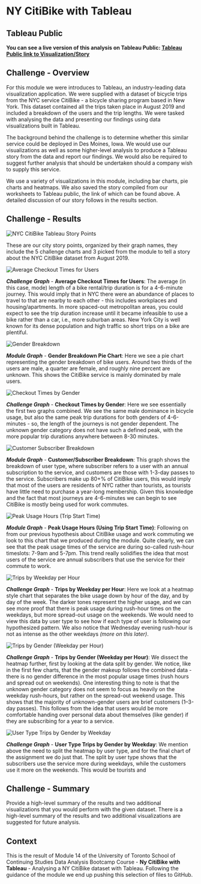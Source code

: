 # NY CitiBike with Tableau

## Tableau Public

**You can see a live version of this analysis on Tableau Public: [Tableau Public link to Visualization/Story](https://public.tableau.com/profile/shaun.coulter#!/vizhome/Module14-NYCCitibike_16216171699220/NYCCitiBikeStory)**

## Challenge - Overview

For this module we were introduces to Tableau, an industry-leading data visualization application. We were supplied with a dataset of bicycle trips from the NYC service CitiBike - a bicycle sharing program based in New York. This dataset contained all the trips taken place in August 2019 and included a breakdown of the users and the trip lengths. We were tasked with analysing the data and presenting our findings using data visualizations built in Tableau.

The background behind the challenge is to determine whether this similar service could be deployed in Des Moines, Iowa. We would use our visualizations as well as some higher-level analysis to produce a Tableau story from the data and report our findings. We would also be required to suggest further analysis that should be undertaken should a company wish to supply this service.

We use a variety of visualizations in this module, including bar charts, pie charts and heatmaps. We also saved the story compiled from our worksheets to Tableau public, the link of which can be found above. A detailed discussion of our story follows in the results section.

## Challenge - Results

![NYC CitiBike Tableau Story Points](images/d0_story_points.png)

These are our city story points, organized by their graph names, they include the 5 challenge charts and 3 picked from the module to tell a story about the NYC CitiBike dataset from August 2019.

![Average Checkout Times for Users](images/1_checkout_times.png)

***Challenge Graph*** - **Average Checkout Times for Users**: The average (in this case, mode) length of a bike rental/trip duration is for a 4-6-minute journey. This would imply that in NYC there were an abundance of places to travel to that are nearby to each other - this includes workplaces and housing/apartments. In more spaced-out metropolitan areas, you could expect to see the trip duration increase until it became infeasible to use a bike rather than a car, i.e., more suburban areas. New York City is well known for its dense population and high traffic so short trips on a bike are plentiful.

![Gender Breakdown](images/2_gender_breakdown.png)

***Module Graph*** - **Gender Breakdown Pie Chart**: Here we see a pie chart representing the gender breakdown of bike users. Around two thirds of the users are male, a quarter are female, and roughly nine percent are unknown. This shows the CitiBike service is mainly dominated by male users.

![Checkout Times by Gender](images/3_gender_checkout.png)

***Challenge Graph*** - **Checkout Times by Gender**: Here we see essentially the first two graphs combined. We see the same male dominance in bicycle usage, but also the same peak trip durations for both genders of 4-6-minutes - so, the length of the journeys is not gender dependent. The unknown gender category does not have such a defined peak, with the more popular trip durations anywhere between 8-30 minutes.

![Customer Subscriber Breakdown](images/4_customer_breakdown.png)

***Module Graph*** - **Customer/Subscriber Breakdown**: This graph shows the breakdown of user type, where subscriber refers to a user with an annual subscription to the service, and customers are those with 1-3-day passes to the service. Subscribers make up 80+% of CitiBike users, this would imply that most of the users are residents of NYC rather than tourists, as tourists have little need to purchase a year-long membership. Given this knowledge and the fact that most journeys are 4-6-minutes we can begin to see CitiBike is mostly being used for work commutes.

![Peak Usage Hours (Trip Start Time)](images/5_peak_hours.png)

***Module Graph*** - **Peak Usage Hours (Using Trip Start Time)**: Following on from our previous hypothesis about CitiBike usage and work commuting we look to this chart that we produced during the module. Quite clearly, we can see that the peak usage times of the service are during so-called rush-hour timeslots: 7-9am and 5-7pm. This trend really solidifies the idea that most users of the service are annual subscribers that use the service for their commute to work.

![Trips by Weekday per Hour](images/6_trips_weekday_hour.png)

***Challenge Graph*** - **Trips by Weekday per Hour**: Here we look at a heatmap style chart that separates the bike usage down by hour of the day, and by day of the week. The darker tones represent the higher usage, and we can see more proof that there is peak usage during rush-hour times on the weekdays, but more spread-out usage on the weekends. We would need to view this data by user type to see how if each type of user is following our hypothesized pattern. We also notice that Wednesday evening rush-hour is not as intense as the other weekdays *(more on this later)*.

![Trips by Gender (Weekday per Hour)](images/7_trips_gender_weekday_hour.png)

***Challenge Graph*** - **Trips by Gender (Weekday per Hour)**: We dissect the heatmap further, first by looking at the data split by gender. We notice, like in the first few charts, that the gender makeup follows the combined data - there is no gender difference in the most popular usage times (rush hours and spread out on weekends). One interesting thing to note is that the unknown gender category does not seem to focus as heavily on the weekday rush-hours, but rather on the spread-out weekend usage. This shows that the majority of unknown-gender users are brief customers (1–3-day passes). This follows from the idea that users would be more comfortable handing over personal data about themselves (like gender) if they are subscribing for a year to a service.

![User Type Trips by Gender by Weekday](images/8_trips_gender_customer_weekday.png)

***Challenge Graph*** - **User Type Trips by Gender by Weekday**: We mention above the need to split the heatmap by user type, and for the final chart of the assignment we do just that. The split by user type shows that the subscribers use the service more during weekdays, while the customers use it more on the weekends. This would be tourists and

## Challenge - Summary

Provide a high-level summary of the results and two additional visualizations that you would perform with the given dataset.
There is a high-level summary of the results and two additional visualizations are suggested for future analysis.

## Context

This is the result of Module 14 of the University of Toronto School of Continuing Studies Data Analysis Bootcamp Course - **Ny CitiBike with Tableau** - Analysing a NY CitiBike dataset with Tableau. Following the guidance of the module we end up pushing this selection of files to GitHub.
